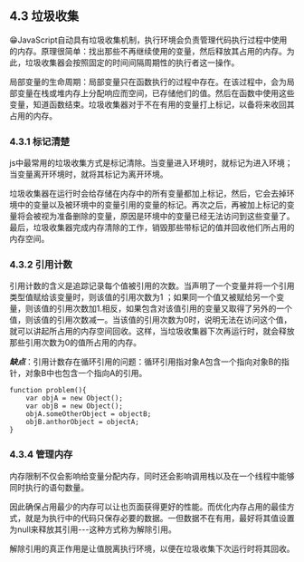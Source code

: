 ## 4.3 垃圾收集

😁JavaScript自动具有垃圾收集机制，执行环境会负责管理代码执行过程中使用的内存。原理很简单：找出那些不再继续使用的变量，然后释放其占用的内存。为此，垃圾收集器会按照固定的时间间隔周期性的执行者这一操作。

局部变量的生命周期：局部变量只在函数执行的过程中存在。在该过程中，会为局部变量在栈或堆内存上分配响应而空间，已存储他们的值。然后在函数中使用这些变量，知道函数结束。垃圾收集器对于不在有用的变量打上标记，以备将来收回其占用的内存。

### 4.3.1 标记清楚

js中最常用的垃圾收集方式是标记清除。当变量进入环境时，就标记为进入环境；当变量离开环境时，就将其标记为离开环境。

垃圾收集器在运行时会给存储在内存中的所有变量都加上标记，然后，它会去掉环境中的变量以及被环境中的变量引用的变量的标记。再次之后，再被加上标记的变量将会被视为准备删除的变量，原因是环境中的变量已经无法访问到这些变量了。最后，垃圾收集器完成内存清除的工作，销毁那些带标记的值并回收他们所占用的内存空间。

### 4.3.2 引用计数

引用计数的含义是追踪记录每个值被引用的次数。当声明了一个变量并将一个引用类型值赋给该变量时，则该值的引用次数为1 ；如果同一个值又被赋给另一个变量，则该值的引用次数加1.相反，如果包含对该值引用的变量又取得了另外的一个值，则该值的引用次数减一。当该值的引用次数为0时，说明无法在访问这个值，就可以讲起所占用的内存空间回收。这样，当垃圾收集器下次再运行时，就会释放那些引用次数为0的值所占用的内存。

***缺点***：引用计数存在循环引用的问题：循环引用指对象A包含一个指向对象B的指针，对象B中也包含一个指向A的引用。

```
function problem(){
    var objA = new Object();
    var objB = new Object();
    objA.someOtherObject = objectB;
    objB.anthorObject = objectA;
}

```

### 4.3.4 管理内存

内存限制不仅会影响给变量分配内存，同时还会影响调用栈以及在一个线程中能够同时执行的语句数量。

因此确保占用最少的内存可以让也页面获得更好的性能。而优化内存占用的最佳方式，就是为执行中的代码只保存必要的数据。一但数据不在有用，最好将其值设置为null来释放其引用---这种方式称为解除引用。

解除引用的真正作用是让值脱离执行环境，以便在垃圾收集下次运行时将其回收。

